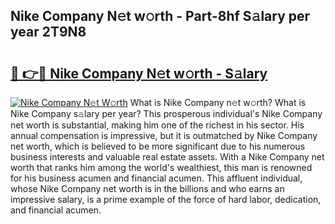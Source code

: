 ## Nike Company N𝚎t w𝚘rth - Part-8hf S𝚊lary per year 2T9N8

# <h2><a href="http://gc02sqp.nevu.top/?p=Nike+Company">🔗 👉🔴 Nike Company N𝚎t w𝚘rth - S𝚊lary</a></h2>

[![Nike Company N𝚎t W𝚘rth](https://i.imgur.com/Oavwk0R.jpeg)](http://gc02sqp.nevu.top/?p=Nike+Company)
What is Nike Company n𝚎t w𝚘rth? What is Nike Company s𝚊lary per year?
This prosperous individual's Nike Company net worth is substantial, making him one of the richest in his sector. His annual compensation is impressive, but it is outmatched by Nike Company net worth, which is believed to be more significant due to his numerous business interests and valuable real estate assets. With a Nike Company net worth that ranks him among the world's wealthiest, this man is renowned for his business acumen and financial acumen. This affluent individual, whose Nike Company net worth is in the billions and who earns an impressive salary, is a prime example of the force of hard labor, dedication, and financial acumen.
